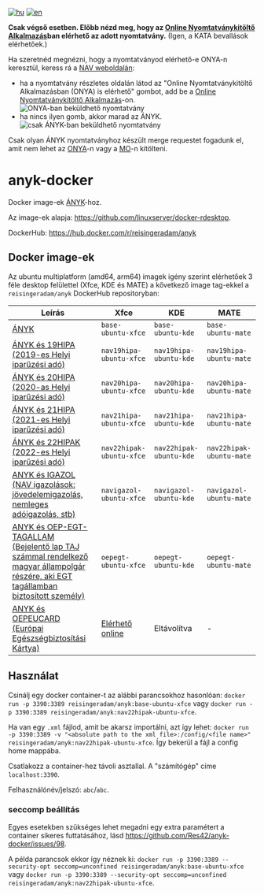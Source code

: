 [![hu](https://img.shields.io/badge/lang-hu-green.svg)](https://github.com/Res42/anyk-docker/blob/master/README.md)
[![en](https://img.shields.io/badge/lang-en-red.svg)](https://github.com/Res42/anyk-docker/blob/master/README.en.md)

**Csak végső esetben. Előbb nézd meg, hogy az [Online Nyomtatványkitöltő Alkalmazás](https://onya.nav.gov.hu/)ban elérhető az adott nyomtatvány.**
(Igen, a KATA bevallások elérhetőek.)

Ha szeretnéd megnézni, hogy a nyomtatványod elérhető-e ONYA-n keresztül, keress rá a [NAV weboldalán](https://nav.gov.hu/nyomtatvanyok/letoltesek/nyomtatvanykitolto_programok/nyomtatvanykitolto_programok_nav):

- ha a nyomtatvány részletes oldalán látod az "Online Nyomtatványkitöltő Alkalmazásban (ONYA) is elérhető" gombot, add be a [Online Nyomtatványkitöltő Alkalmazás](https://onya.nav.gov.hu/)-on.
  ![ONYA-ban beküldhető nyomtatvány](https://user-images.githubusercontent.com/2495806/159995313-2e5b39d9-5230-4ee7-ab01-207da801f585.png)
- ha nincs ilyen gomb, akkor marad az ÁNYK.  
  ![csak ÁNYK-ban beküldhető nyomtatvány](https://user-images.githubusercontent.com/2495806/159995784-5e1e22b0-f2d0-4197-95c1-6c1ae004f4e7.png)

Csak olyan ÁNYK nyomtatványhoz készült merge requestet fogadunk el, amit nem lehet az [ONYA](https://onya.nav.gov.hu/)-n vagy a [MO](https://mo.hu/)-n kitölteni.

# anyk-docker

Docker image-ek [ÁNYK](https://nav.gov.hu/nyomtatvanyok/letoltesek/nyomtatvanykitolto_programok/nyomtatvany_apeh/keretprogramok/AbevJava)-hoz.

Az image-ek alapja: <https://github.com/linuxserver/docker-rdesktop>.

DockerHub: <https://hub.docker.com/r/reisingeradam/anyk>

## Docker image-ek

Az ubuntu multiplatform (amd64, arm64) imagek igény szerint elérhetőek 3 féle desktop felülettel (Xfce, KDE és MATE) a kővetkező image tag-ekkel a `reisingeradam/anyk` DockerHub repositoryban:

| Leírás                                                                                                                                                                                                                                                                  | Xfce                                                                                    | KDE                     | MATE                     |
|-------------------------------------------------------------------------------------------------------------------------------------------------------------------------------------------------------------------------------------------------------------------------|-----------------------------------------------------------------------------------------|-------------------------|--------------------------|
| [ÁNYK](https://nav.gov.hu/nyomtatvanyok/letoltesek/nyomtatvanykitolto_programok/nyomtatvany_apeh/keretprogramok/AbevJava)                                                                                                                                               | `base-ubuntu-xfce`                                                                      | `base-ubuntu-kde`       | `base-ubuntu-mate`       |
| [ÁNYK és 19HIPA (2019-es Helyi iparűzési adó)](https://nav.gov.hu/nyomtatvanyok/letoltesek/nyomtatvanykitolto_programok/nyomtatvanykitolto_programok_nav/19HIPA)                                                                                                        | `nav19hipa-ubuntu-xfce`                                                                 | `nav19hipa-ubuntu-kde`  | `nav19hipa-ubuntu-mate`  |
| [ÁNYK és 20HIPA (2020-as Helyi iparűzési adó)](https://nav.gov.hu/nyomtatvanyok/letoltesek/nyomtatvanykitolto_programok/nyomtatvanykitolto_programok_nav/20HIPA)                                                                                                        | `nav20hipa-ubuntu-xfce`                                                                 | `nav20hipa-ubuntu-kde`  | `nav20hipa-ubuntu-mate`  |
| [ÁNYK és 21HIPA (2021-es Helyi iparűzési adó)](https://nav.gov.hu/nyomtatvanyok/letoltesek/nyomtatvanykitolto_programok/nyomtatvanykitolto_programok_nav/21HIPA)                                                                                                        | `nav21hipa-ubuntu-xfce`                                                                 | `nav21hipa-ubuntu-kde`  | `nav21hipa-ubuntu-mate`  |
| [ÁNYK és 22HIPAK (2022-es Helyi iparűzési adó)](https://nav.gov.hu/nyomtatvanyok/letoltesek/nyomtatvanykitolto_programok/nyomtatvanykitolto_programok_nav/22hipak)                                                                                                      | `nav22hipak-ubuntu-xfce`                                                                | `nav22hipak-ubuntu-kde` | `nav22hipak-ubuntu-mate` |
| [ANYK és IGAZOL (NAV igazolások: jövedelemigazolás, nemleges adóigazolás, stb)](https://nav.gov.hu/nyomtatvanyok/letoltesek/nyomtatvanykitolto_programok/nyomtatvanykitolto_programok_nav/igazol)                                                                       | `navigazol-ubuntu-xfce`                                                                 | `navigazol-ubuntu-kde`  | `navigazol-ubuntu-mate`  |
| [ANYK és OEP-EGT-TAGALLAM (Bejelentő lap TAJ számmal rendelkező magyar állampolgár részére, aki EGT tagállamban biztosított személy)](https://neak.gov.hu/felso_menu/lakossagnak/ellatas_magyarorszagon/jogosultsag_az_ellatasra/kulfoldon_munkat_vallalok_bejelentese) | `oepegt-ubuntu-xfce`                                                                    | `oepegt-ubuntu-kde`     | `oepegt-ubuntu-mate`     |
| [ANYK és OEPEUCARD (Európai Egészségbiztosítási Kártya)](https://neak.gov.hu/felso_menu/lakossagnak/ellatas_kulfoldon/az_europai_egeszsegbiztositasi_kartya)                                                                                                            | [Elérhető online](https://mo.hu/szuf_ugyleiras?id=8a523149-1ef3-4270-8462-c12585cafbc9) | Eltávolítva             | -                        |

## Használat

Csinálj egy docker container-t az alábbi parancsokhoz hasonlóan: `docker run -p 3390:3389 reisingeradam/anyk:base-ubuntu-xfce` vagy `docker run -p 3390:3389 reisingeradam/anyk:nav22hipak-ubuntu-xfce`.

Ha van egy `.xml` fájlod, amit be akarsz importálni, azt így lehet: `docker run -p 3390:3389 -v "<absolute path to the xml file>:/config/<file name>" reisingeradam/anyk:nav22hipak-ubuntu-xfce`.
Így bekerül a fájl a config home mappába.

Csatlakozz a container-hez távoli asztallal. A "számítógép" címe `localhost:3390`.

Felhasználónév/jelszó: `abc`/`abc`.

### seccomp beállítás

Egyes esetekben szükséges lehet megadni egy extra paramétert a container sikeres futtatásához, lásd <https://github.com/Res42/anyk-docker/issues/98>.

A példa parancsok ekkor így néznek ki: `docker run -p 3390:3389 --security-opt seccomp=unconfined reisingeradam/anyk:base-ubuntu-xfce` vagy `docker run -p 3390:3389 --security-opt seccomp=unconfined reisingeradam/anyk:nav22hipak-ubuntu-xfce`.

